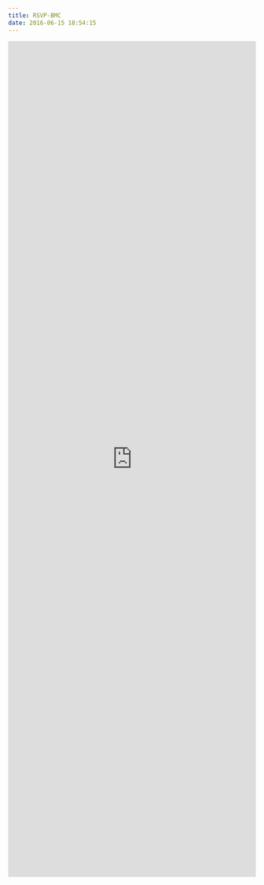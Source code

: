 ```yaml
---
title: RSVP-BMC
date: 2016-06-15 18:54:15
---
```

<div class="container ">

<iframe src="https://docs.google.com/forms/d/1Ri7BManG766Hi1RIVh-Tj6z6vo8QOUFWuklhhXJ2X6E/viewform?embedded=true" width="100%" height="1700" frameborder="0" marginheight="0" marginwidth="0">Loading...</iframe>


</div></div>
